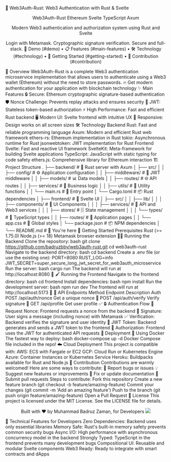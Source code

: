 🔐 Web3Auth-Rust: Web3 Authentication with Rust & Svelte
<div align="center">

Web3Auth-Rust
Ethereum
Svelte
TypeScript
Axum



Modern Web3 authentication and authorization system using Rust and Svelte


Login with Metamask. Cryptographic signature verification. Secure and full-stack.
🚀 Demo (#demo) •
📋 Features (#main-features) •
🛠️ Technology (#technology) •
🏁 Getting Started (#getting-started) •
👥 Contribution (#contribution)
</div>

🌟 Overview
Web3Auth-Rust is a complete Web3 authentication microservice implementation that allows users to authenticate using a Web3 wallet (Ethereum) without the need to store passwords.
🔥 Get modern authentication for your application with blockchain technology
✨ Main Features
🔒 Secure: Ethereum cryptographic signature-based authentication
🛡️ Nonce Challenge: Prevents replay attacks and ensures security
🎫 JWT: Stateless token-based authorization
⚡ High Performance: Fast and efficient Rust backend
🖥️ Modern UI: Svelte frontend with intuitive UX
📱 Responsive: Design works on all screen sizes
🛠️ Technology
Backend
Rust: Fast and reliable programming language
Axum: Modern and efficient Rust web framework
ethers-rs: Ethereum implementation in Rust
tokio: Asynchronous runtime for Rust
jsonwebtoken: JWT implementation for Rust
Frontend
Svelte: Fast and reactive UI framework
SvelteKit: Meta-framework for building Svelte applications
TypeScript: JavaScript with static typing for code safety
ethers.js: Comprehensive library for Ethereum interaction
🏗️ Project Structure
.
├── backend/            # 🦀 Rust server with Axum
│   ├── src/
│   │   ├── config/     # ⚙️ Application configuration
│   │   ├── middleware/ # 🔗 JWT middleware
│   │   ├── models/     # 📊 Data models
│   │   ├── routes/     # 🌐 API routes
│   │   ├── services/   # 🧩 Business logic
│   │   ├── utils/      # 🔧 Utility functions
│   │   └── main.rs     # 🚪 Entry point
│   └── Cargo.toml      # 📦 Rust dependencies
│
├── frontend/           # 🎨 Svelte UI
│   ├── src/
│   │   ├── lib/
│   │   │   ├── components/ # 🧱 UI Components
│   │   │   ├── services/   # 🔌 API and Web3 services
│   │   │   ├── stores/     # 🗄️ State management
│   │   │   └── types/      # 📝 TypeScript types
│   │   ├── routes/         # 📑 Application pages
│   │   └── app.css         # 🎨 Global styles
│   └── package.json        # 📦 NPM dependencies
│
└── README.md           # 📃 You're here
🚀 Getting Started
Prerequisites
Rust (>= 1.75.0)
Node.js (>= 18)
Metamask browser extension
🏃‍♂️ Running the Backend
Clone the repository:
bash
git clone https://github.com/badruzbby/web3auth-rust.git
cd web3auth-rust
Navigate to the backend directory:
bash
cd backend
Create a .env file (or use the existing one):
PORT=8080
RUST_LOG=info
JWT_SECRET=super_secure_long_jwt_secret_for_web3auth_microservice
Run the server:
bash
cargo run
The backend will run at http://localhost:8080 🎉
🖌️ Running the Frontend
Navigate to the frontend directory:
bash
cd frontend
Install dependencies:
bash
npm install
Run the development server:
bash
npm run dev
The frontend will run at http://localhost:5173 🎉
📡 API Endpoints
Method
Endpoint
Description
Auth
POST
/api/auth/nonce
Get a unique nonce
🚫
POST
/api/auth/verify
Verify signature
🚫
GET
/api/profile
Get user profile
✅
🔒 Authentication Flow
📝 Request Nonce: Frontend requests a nonce from the backend
👛 Signature: User signs a message (including nonce) with Metamask
✅ Verification: Backend verifies the signature and user identity
🎫 JWT Token: Backend generates and sends a JWT token to the frontend
🔐 Authorization: Frontend uses the JWT for authenticated API requests
🔧 Deployment
🐳 Using Docker
The fastest way to deploy:
bash
docker-compose up -d
Docker Compose file included in the repo!
☁️ Cloud Deployment
This project is compatible with:
AWS: ECS with Fargate or EC2
GCP: Cloud Run or Kubernetes Engine
Azure: Container Instances or Kubernetes Service
Heroku: Buildpacks available for Rust and Node.js
🤝 Contribution
Contributions are warmly welcomed! Here are some ways to contribute:
🐛 Report bugs or issues
💡 Suggest new features or improvements
📝 Fix or update documentation
🧩 Submit pull requests
Steps to contribute:
Fork this repository
Create a new feature branch (git checkout -b feature/amazing-feature)
Commit your changes (git commit -m 'Add an amazing feature')
Push to the branch (git push origin feature/amazing-feature)
Open a Pull Request
📄 License
This project is licensed under the MIT License. See the LICENSE file for details.
<div align="center">
Built with ❤️ by Muhammad Badruz Zaman, for Developers




<img src="https://img.shields.io/badge/Rust-FTW-orange?style=for-the-badge&logo=rust">
</div>

🧪 Technical Features for Developers
Zero Dependencies: Backend uses only essential libraries
Memory Safe: Rust's built-in memory safety prevents common security bugs
Async I/O: High performance with asynchronous concurrency model in the backend
Strongly Typed: TypeScript in the frontend prevents many development bugs
Compositional UI: Reusable and modular Svelte components
Web3 Ready: Ready to integrate with smart contracts and dApps
